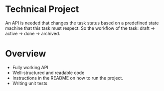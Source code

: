 # Technical Project
An API is needed that changes the task status based on a predefined state machine that this task
must respect.
So the workflow of the task: draft → active → done → archived. 

# Overview
* Fully working API
* Well-structured and readable code
* Instructions in the README on how to run the project.
* Writing unit tests
